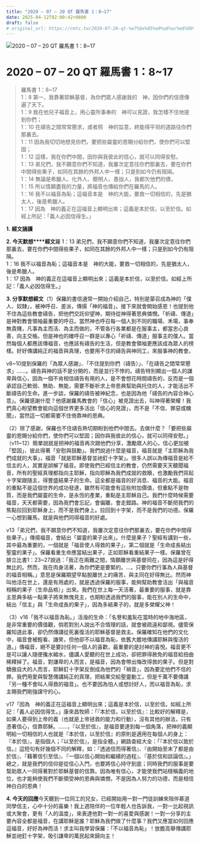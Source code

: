 ```yaml
---
title: "2020 – 07 – 20 QT 羅馬書 1：8~17"
date: 2025-04-12T02:00:42+0800
draft: false
# original_url: https://cmtc.tw/2020-07-20-qt-%e7%be%85%e9%a6%ac%e6%9b%b8-1%ef%bc%9a817
---
```


![2020 – 07 – 20 QT 羅馬書 1：8~17](/images/qt.jpg   "2020 – 07 – 20 QT 羅馬書 1：8~17")

# 2020 – 07 – 20 QT 羅馬書 1：8~17

> 羅馬書 1：8~17  
> 1：8 第一，我靠著耶穌基督，為你們眾人感謝我的　神，因你們的信德傳遍了天下。  
> 1：9 我在他兒子福音上，用心靈所事奉的　神可以見證，我怎樣不住地提到你們；  
> 1：10 在禱告之間常常懇求，或者照　神的旨意，終能得平坦的道路往你們那裏去。  
> 1：11 因為我切切地想見你們，要把些屬靈的恩賜分給你們，使你們可以堅固；  
> 1：12 這樣，我在你們中間，因你與我彼此的信心，就可以同得安慰。  
> 1：13 弟兄們，我不願意你們不知道，我屢次定意往你們那裏去，要在你們中間得些果子，如同在其餘的外邦人中一樣；只是到如今仍有阻隔。  
> 1：14 無論是希臘人、化外人、聰明人、愚拙人，我都欠他們的債，  
> 1：15 所以情願盡我的力量，將福音也傳給你們在羅馬的人。  
> 1：16 我不以福音為恥；這福音本是　神的大能，要救一切相信的，先是猶太人，後是希臘人。  
> 1：17 因為　神的義正在這福音上顯明出來；這義是本於信，以至於信。如經上所記：「義人必因信得生。」

**1.** **經文誦讀**

**2. 今天默想****經文**羅 1：13 弟兄們，我不願意你們不知道，我屢次定意往你們那裏去，要在你們中間得些果子，如同在其餘的外邦人中一樣；只是到如今仍有阻隔。  
1：16 我不以福音為恥；這福音本是　神的大能，要救一切相信的，先是猶太人，後是希臘人。  
1：17 因為　神的義正在這福音上顯明出來；這義是本於信，以至於信。如經上所記：「義人必因信得生。」

**3. 分享默想經文**（1）保羅的書信通常一開始介紹自己，特別是蒙召成為神的「僕人、奴隸」，被神呼召、差派，傳揚「神的福音」。接下來就會開始感恩！也提到他不住為這些教會禱告，把他們交託仰望神，期待從神得著恩典憐憫。「祈禱、傳道」是神對教會領袖最重要的呼召。當然神也呼召每一個人到不同的職場、禾場，事奉無貴賤，凡事為主而活、為主而做的，不管各行各業都是在服事主，都當忠心良善，向主交帳。但是神也的確呼召一群是以專心「祈禱、傳道」服事主的僕人。當然每個人都應該傳福音，也應該有禱告的生活，但是教會領袖更應該成為眾人的榜樣。好好傳講純正的福音與真理，也要用不住的禱告與神同工，來服事神的教會。

v8~10提到保羅的「為眾人感謝」、「不住提到你們（禱告）」、「在禱告之間常常懇求」……。禱告與神的話不是分開的，而是並行不悖的。禱告特別顯出一個人的謙卑與信心，因為一個不肯相信禱告有用的人，是不會想花時間禱告的，反而是一個承認自己軟弱、無助、無能，需要不斷祈求上帝恩典幫助與托住的人，才能活出不斷禱告的生命。進一步談，保羅的禱告被神紀念，也是因為他「禱告的內容合神心意」。保羅感謝什麼？他感謝羅馬教會的「信心」被見證出去，叫神得著榮耀！我們真心盼望教會能向這個世界更多活出「信心的見證」，而不是「不信、罪惡或醜聞」，當然這一切都需要不住倚靠神的恩典。

（2）除了感謝，保羅也不住禱告熱切期盼到他們中間去。去做什麼？「要把些屬靈的恩賜分給你們，使你們可以堅固；因你與我彼此的信心，就可以同得安慰。」（v11~12）簡單說就是把神的福音再次跟他們分享，激勵眾人的心，信心更加被「堅固」、彼此得著「安慰與鼓勵」。我們說過什麼是福音，福音就是「主耶穌為我們成就的大事」，福音「就是耶穌基督並祂釘十字架」。很多人誤以為傳福音是給不信主的人，其實是誤解了福音。即使我們已經信主的教會，仍然需要天天聽聞福音，所有的聖經真理都指向主耶穌，指向耶穌為我們成就的救贖，也激勵我們背起十字架跟隨主，得豐盛結果子的生命。這全都是福音的好消息、福音的大能。福音的重點不是這個世界的成功發達，雖然有可能會有這些附加價值，但重點不是物質，而是我們屬靈的生命，是永恆的產業，重點是主耶穌自己。我們什麼時候需要福音，天天都需要，因為我們會忘記，會偏離，會走錯路。神的福音不斷把我們的焦點拉回到耶穌身上，而不是我們身上。拉回到十字架，而不是我們的功德。保羅一心想到羅馬，就是與他們同得福音的好處。

v13「弟兄們，我不願意你們不知道，我屢次定意往你們那裏去，要在你們中間得些果子。」傳揚福音，會結出「屬靈的果子出來」。什麼是果子？聖經有講到一些，其中最為重要的，一個就是「福音使人得救的果子」，第二個就是「生命成長結出聖靈的果子」。保羅看重生命應當結出果子，正如耶穌看重結果子一樣。保羅曾在腓立比書1：23~27說過：「我正在兩難之間，情願離世與基督同在，因為這是好得無比的。然而，我在肉身活著，為你們更是要緊的。…，只要你們行事為人與基督的福音相稱。」意思是保羅期望早點脫離世上的痛苦，與主同在好得無比。然而神叫他活在世上，還是有用處的，就是透過保羅的服事，能夠幫助教會活出「與福音相稱的果子（生命品格）」出來。我們在世上每一天活著，最重要的服事，就是靠主恩典多結一點果子將來無愧見主，也期盼透過我們的服事，能在別人的生命中，結出「信主」與「生命成長的果子」，因為多結果子的，就是多榮耀父神！

（3）v16「我不以福音為恥。」活潑的生命：「名譽和羞恥在當時的地中海地區，是非常重要的價值觀，倘若對別人說出不合情理的話，就會被疏遠和鄙視。儘管保羅知道此事，卻仍然傳講從死裏復活的耶穌基督是救主。保羅確知在他們的文化中，福音會被輕看、譏笑，但他卻不以福音為恥，依舊大膽地傳講耶穌與復活的道。」傳福音，絕不是要討任何一個人的喜歡，最重要的是討神的喜悅。福音更不是可以讓人隨便攙水縮水，儘講人愛聽的在世上成功，卻把罪得赦免的福音給扭曲稀釋掉了。福音，對謙卑的人而言，是福音，因為會帶出悔改得救的果子。但是對驕傲自大的人而言，耶穌釘十字架反倒成為他們的「禍音」，因為要定他們不信的罪。我們用愛與智慧傳講純正的真理，把結果交給聖靈動工，但是千萬不要傳講「另一種不會叫人得救的福音」。也不要因為怕人或想討好人，而以福音為恥，求主賜我們剛強謹守的心。

v17「因為　神的義正在這福音上顯明出來；這義是本於信，以至於信。如經上所記：「義人必因信得生。」康來昌牧師：「『本於信，以至於信』：比較好的解釋是，如果人要得到上帝的義（也就是上帝拯救的能力和行動），沒有其他的辦法，只有憑著信心，信靠耶穌。……，『以至於信』，是福音要達到每一個角落，把神的義顯明給一切相信的人也就是『本於信，以至於信』的原則是適用在每個人的身上：『本於信』，是指個人；『以至於信』，是指全體。」網路查經大全：「『本於信以致於信。』這短句有好幾個不同的解釋，如：『透過信而得著信』、『由開始至末了都是由於信』、『藉著信引至信』、『一個以信心開始和繼續的過程』、『基於信和談論信』。」總之，就是我們的信仰是從信心入門，也要將信心持守到底；同時我們的服事是要幫助眾人一同得著對於耶穌基督的信靠。因為唯有信心，才能使我們站穩稱義的地位，也才能夠使我們不斷領受神的恩典與憐憫，不是因為人努力的功德，而是相信神白白的恩典！

**4. 今天的回應**今天聽到一位同工的兒女，已經開始用一對一門徒訓練來陪伴慕道同學信主，心中十分的喜樂！我上週陪伴的一位年輕人也告訴我，一對一比起視訊或大聚會，更有「人的溫度」，來表達他對一對一的喜愛與感謝！一對一分享的主要內容全都是福音，在講耶穌是誰？耶穌為我們做了什麼事？我們又應當如何回應這福音，好好為神而活！求主叫我學習保羅：「不以福音為恥」！放膽高舉傳講耶穌並祂釘十字架，吸引謙卑的萬民起來歸向主！